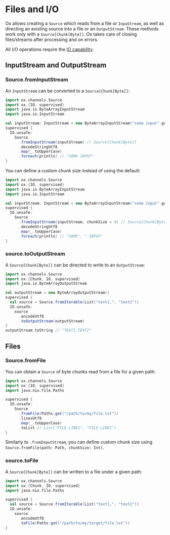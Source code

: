 # Files and I/O

Ox allows creating a `Source` which reads from a file or `InpuStream`, as well as directing an existing source into a file or an `OutputStream`. These methods work only with a `Source[Chunk[Byte]]`. Ox takes care of closing files/streams after processing and on errors.

All I/O operations require the [IO capability](../io.md).

## InputStream and OutputStream

### Source.fromInputStream 

An `InputStream` can be converted to a `Source[Chunk[Byte]]`:

```scala
import ox.channels.Source
import ox.{IO, supervised}
import java.io.ByteArrayInputStream
import java.io.InputStream

val inputStream: InputStream = new ByteArrayInputStream("some input".getBytes) 
supervised {
  IO.unsafe:
    Source
      .fromInputStream(inputStream) // Source[Chunk[Byte]]
      .decodeStringUtf8
      .map(_.toUpperCase)
      .foreach(println) // "SOME INPUT"
}
```

You can define a custom chunk size instead of using the default:


```scala
import ox.channels.Source
import ox.{IO, supervised}
import java.io.ByteArrayInputStream
import java.io.InputStream

val inputStream: InputStream = new ByteArrayInputStream("some input".getBytes) 
supervised {
  IO.unsafe:
    Source
      .fromInputStream(inputStream, chunkSize = 4) // Source[Chunk[Byte]]
      .decodeStringUtf8
      .map(_.toUpperCase)
      .foreach(println) // "SOME", " INPUT"
}
```

### source.toOutputStream

A `Source[Chunk[Byte]]` can be directed to write to an `OutputStream`:

```scala
import ox.channels.Source
import ox.{Chunk, IO, supervised}
import java.io.ByteArrayOutputStream

val outputStream = new ByteArrayOutputStream()
supervised {
  val source = Source.fromIterable(List("text1,", "text2"))
  IO.unsafe:
    source
      .encodeUtf8
      .toOutputStream(outputStream)
}
outputStream.toString // "TEXT1,TEXT2"
```

## Files

### Source.fromFile

You can obtain a `Source` of byte chunks read from a file for a given path:

```scala
import ox.channels.Source
import ox.{IO, supervised}
import java.nio.file.Paths

supervised {
  IO.unsafe:
    Source
      .fromFile(Paths.get("/path/to/my/file.txt"))
      .linesUtf8
      .map(_.toUpperCase)
      .toList // List("FILE_LINE1", "FILE_LINE2")
}
```

Similarly to `.fromInputStream`, you can define custom chunk size using `Source.fromFile(path: Path, chunkSize: Int)`.

### source.toFile

A `Source[Chunk[Byte]]` can be written to a file under a given path:

```scala
import ox.channels.Source
import ox.{Chunk, IO, supervised}
import java.nio.file.Paths

supervised {
  val source = Source.fromIterable(List("text1,", "text2"))
  IO.unsafe:
    source
      .encodeUtf8
      .toFile(Paths.get("/path/to/my/target/file.txt"))
}
```
